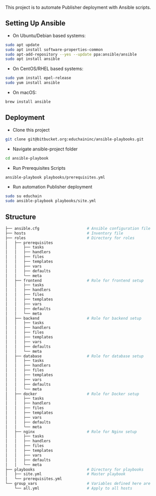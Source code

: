 



This project is to automate Publisher deployment with Ansible scripts.

## Setting Up Ansible

- On Ubuntu/Debian based systems:
```bash
sudo apt update
sudo apt install software-properties-common
sudo apt-add-repository --yes --update ppa:ansible/ansible
sudo apt install ansible
```
- On CentOS/RHEL based systems:
```bash
sudo yum install epel-release
sudo yum install ansible
```
 - On macOS:
```bash
brew install ansible
```

## Deployment
- Clone this project
```bash
git clone git@bitbucket.org:educhaininc/ansible-playbooks.git
```

- Navigate ansible-project folder
```bash
cd ansible-playbook
```

- Run Prerequisites Scripts
```bash
ansible-playbook playbooks/prerequisites.yml
```
 
- Run automation Publisher deployment
```bash
sudo su educhain
sudo ansible-playbook playbooks/site.yml
```

## Structure
```bash
├── ansible.cfg  				    # Ansible configuration file
├── hosts        					# Inventory file
├── roles        					# Directory for roles
│   ├── prerequisites
│   │   ├── tasks
│   │   ├── handlers
│   │   ├── files
│   │   ├── templates
│   │   ├── vars
│   │   ├── defaults
│   │   └── meta
│   ├── frontend				    # Role for frontend setup
│   │   ├── tasks
│   │   ├── handlers
│   │   ├── files
│   │   ├── templates
│   │   ├── vars
│   │   ├── defaults
│   │   └── meta
│   ├── backend				        # Role for backend setup
│   │   ├── tasks
│   │   ├── handlers
│   │   ├── files
│   │   ├── templates
│   │   ├── vars
│   │   ├── defaults
│   │   └── meta
│   ├── database				    # Role for database setup
│   │   ├── tasks
│   │   ├── handlers
│   │   ├── files
│   │   ├── templates
│   │   ├── vars
│   │   ├── defaults
│   │   └── meta
│   ├── docker   				    # Role for Docker setup
│   │   ├── tasks
│   │   ├── handlers
│   │   ├── files
│   │   ├── templates
│   │   ├── vars
│   │   ├── defaults
│   │   └── meta
│   ├── nginx   					# Role for Nginx setup
│   │   ├── tasks
│   │   ├── handlers
│   │   ├── files
│   │   ├── templates
│   │   ├── vars
│   │   ├── defaults
│   │   └── meta
├── playbooks   				    # Directory for playbooks
│   ├── site.yml   				    # Master playbook
│   └── prerequisites.yml
└── group_vars  				    # Variables defined here are
    └── all.yml   					# Apply to all hosts
```

